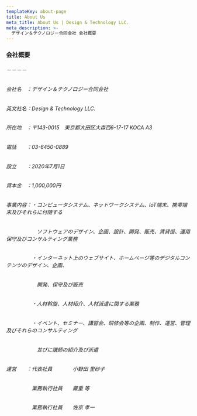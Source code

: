 ```yaml
---
templateKey: about-page
title: About Us
meta_title: About Us | Design & Technology LLC.
meta_description: >-
  デザイン＆テクノロジー合同会社 会社概要
---
```

### 会社概要
###### －－－－
###### 会社名　：デザイン＆テクノロジー合同会社
###### 英文社名：Design & Technology LLC.
###### 所在地　：〒143-0015　東京都大田区大森西6-17-17 KOCA A3
###### 電話　　：03-6450-0889
###### 設立　　：2020年7月1日
###### 資本金　：1,000,000円
###### 事業内容：・コンピュータシステム、ネットワークシステム、IoT端末、携帯端末及びそれらに付随する
###### 　　　　　　ソフトウェアのデザイン、企画、設計、開発、販売、賃貸借、運用保守及びコンサルティング業務
###### 　　　　　・インターネット上のウェブサイト、ホームページ等のデジタルコンテンツのデザイン、企画、
###### 　　　　　　開発、保守及び販売
###### 　　　　　・人材斡旋、人材紹介、人材派遣に関する業務
###### 　　　　　・イベント、セミナー、講習会、研修会等の企画、制作、運営、管理及びそれらのコンサルティング
###### 　　　　　　並びに講師の紹介及び派遣
###### 運営　　：代表社員　　　　小野田 里砂子
###### 　　　　　業務執行社員　　藏重 等
###### 　　　　　業務執行社員　　佐京 孝一
